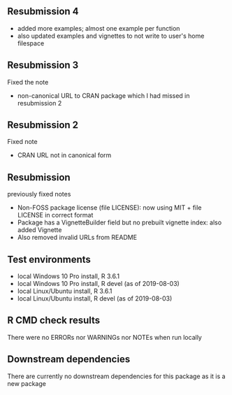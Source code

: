 ## Resubmission 4
* added more examples; almost one example per function
* also updated examples and vignettes to not write to user's home filespace

## Resubmission 3
Fixed the note
- non-canonical URL to CRAN package which I had missed in resubmission 2

## Resubmission 2
Fixed note
* CRAN URL not in canonical form

## Resubmission
previously fixed notes 
* Non-FOSS package license (file LICENSE): now using MIT + file LICENSE in correct format
* Package has a VignetteBuilder field but no prebuilt vignette index: also added Vignette
* Also removed invalid URLs from README

## Test environments
* local Windows 10 Pro install, R 3.6.1
* local Windows 10 Pro install, R devel (as of 2019-08-03)
* local Linux/Ubuntu install, R 3.6.1
* local Linux/Ubuntu install, R devel (as of 2019-08-03)

## R CMD check results
There were no ERRORs nor WARNINGs nor NOTEs when run locally

## Downstream dependencies
There are currently no downstream dependencies for this package as it is a new package